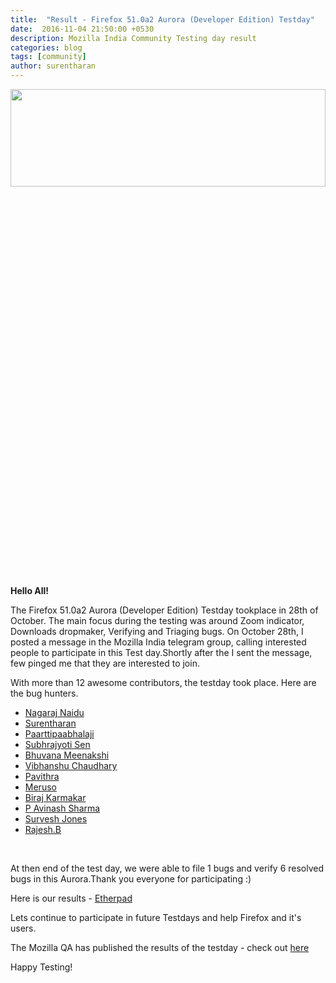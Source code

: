 ```yaml
---
title:  "Result - Firefox 51.0a2 Aurora (Developer Edition) Testday"
date:  2016-11-04 21:50:00 +0530
description: Mozilla India Community Testing day result
categories: blog
tags: [community]
author: surentharan
---
```


<img height="20%" width="100%" src="https://pbs.twimg.com/media/ChI8q4UU8AAcw9t.jpg">

**Hello All!**

<p>The  Firefox 51.0a2 Aurora (Developer Edition) Testday tookplace in 28th of October. The main focus during the testing was around  Zoom indicator, Downloads dropmaker, Verifying and Triaging bugs. On October 28th, I posted a message in the Mozilla India telegram group, calling interested people to participate in this Test day.Shortly after the I sent the message, few pinged me that they are interested to join.</p>
<p>With more than 12 awesome contributors, the testday took place. Here are the bug hunters.</p>
<ul>
	<li><a href="https://twitter.com/nagarajnaidu921">Nagaraj Naidu</a></li>
  <li><a href="https://twitter.com/surentharan7">Surentharan</a></li>
  <li><a href="https://twitter.com/paarilovely">Paarttipaabhalaji</a></li>
  <li><a href="https://twitter.com/iamsubhrajyoti">Subhrajyoti Sen</a></li>
	<li><a href="https://twitter.com/bhuvanakotees1">Bhuvana Meenakshi</a></li>
  <li><a href="https://twitter.com/vibhanshu95"> Vibhanshu Chaudhary</a></li>
	<li><a href=""> Pavithra </a></li>
  <li><a href=""> Meruso </a></li>
  <li><a href=""> Biraj Karmakar </a></li>
  <li><a href=""> P Avinash Sharma </a></li>
  <li><a href=""> Survesh Jones </a></li>
   <li><a href="">  Rajesh.B </a></li>
</ul>
<br>
<p>At then end of the test day, we were able to file 1 bugs and verify 6 resolved bugs in this Aurora.Thank you everyone for participating :)</p>
<p> Here is our results - <a href="https://public.etherpad-mozilla.org/p/MozillaIndiaQA-Testday-20161028">Etherpad</a><p>Lets continue to participate in future Testdays and help Firefox and it's users.</p>
<p>The Mozilla QA has published the results of the testday - check out <a href="https://quality.mozilla.org/2016/10/firefox-51-0a2-aurora-testday-results/">here</a></p>
<p>Happy Testing!</p>
